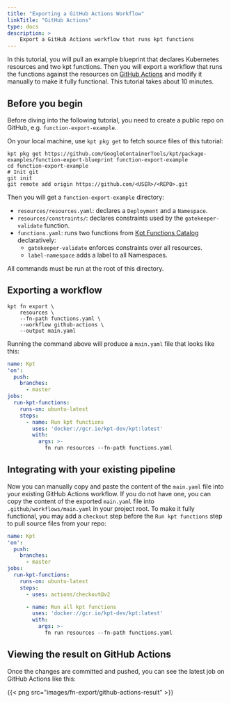 ```yaml
---
title: "Exporting a GitHub Actions Workflow"
linkTitle: "GitHub Actions"
type: docs
description: >
    Export a GitHub Actions workflow that runs kpt functions 
---
```


In this tutorial, you will pull an example blueprint that declares Kubernetes resources and two kpt functions. Then you will export a workflow that runs the functions against the resources on [GitHub Actions](https://github.com/features/actions) and modify it manually to make it fully functional. This tutorial takes about 10 minutes.

## Before you begin

Before diving into the following tutorial, you need to create a public repo on GitHub, e.g. `function-export-example`.

On your local machine, use `kpt pkg get` to fetch source files of this tutorial:

```shell script
kpt pkg get https://github.com/GoogleContainerTools/kpt/package-examples/function-export-blueprint function-export-example
cd function-export-example
# Init git
git init
git remote add origin https://github.com/<USER>/<REPO>.git
```

Then you will get a `function-export-example` directory:
- `resources/resources.yaml`: declares a `Deployment` and a `Namespace`.
- `resources/constraints/`: declares constraints used by the `gatekeeper-validate` function.
- `functions.yaml`: runs two functions from [Kpt Functions Catalog](../../catalog) declaratively:
  - `gatekeeper-validate` enforces constraints over all resources.
  - `label-namespace` adds a label to all Namespaces.

All commands must be run at the root of this directory.

## Exporting a workflow

```shell script
kpt fn export \
    resources \
    --fn-path functions.yaml \
    --workflow github-actions \
    --output main.yaml
```

Running the command above will produce a `main.yaml` file that looks like this:

```yaml
name: Kpt
'on':
  push:
    branches:
      - master
jobs:
  run-kpt-functions:
    runs-on: ubuntu-latest
    steps:
      - name: Run kpt functions
        uses: 'docker://gcr.io/kpt-dev/kpt:latest'
        with:
          args: >-
            fn run resources --fn-path functions.yaml
```

## Integrating with your existing pipeline

Now you can manually copy and paste the content of the `main.yaml` file into your existing GitHub Actions workflow.
If you do not have one, you can copy the content of the exported `main.yaml` file into `.github/workflows/main.yaml` in your project root. To make it fully functional, you may add a `checkout` step before the `Run kpt functions` step to pull source files from your repo:

```yaml
name: Kpt
'on':
  push:
    branches:
      - master
jobs:
  run-kpt-functions:
    runs-on: ubuntu-latest
    steps:
      - uses: actions/checkout@v2

      - name: Run all kpt functions
        uses: 'docker://gcr.io/kpt-dev/kpt:latest'
        with:
          args: >-
            fn run resources --fn-path functions.yaml
```

## Viewing the result on GitHub Actions

Once the changes are committed and pushed, you can see the latest job on GitHub Actions like this:

{{< png src="images/fn-export/github-actions-result" >}}
